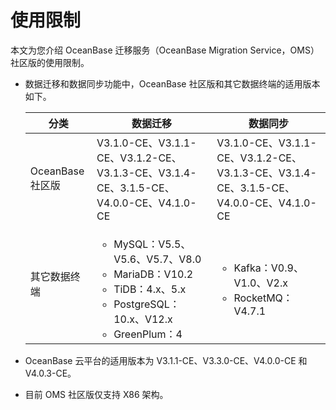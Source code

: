 # 使用限制

本文为您介绍 OceanBase 迁移服务（OceanBase Migration Service，OMS）社区版的使用限制。

* 数据迁移和数据同步功能中，OceanBase 社区版和其它数据终端的适用版本如下。

  |      分类       |                    数据迁移             |                         数据同步                      |
  |---------------|--------------------------------|-----------------------------------------------------|
  | OceanBase 社区版 | V3.1.0-CE、V3.1.1-CE、V3.1.2-CE、V3.1.3-CE、V3.1.4-CE、3.1.5-CE、V4.0.0-CE、V4.1.0-CE           | V3.1.0-CE、V3.1.1-CE、V3.1.2-CE、V3.1.3-CE、V3.1.4-CE、3.1.5-CE、V4.0.0-CE、V4.1.0-CE                                         |
  | 其它数据终端      | <ul><li> MySQL：V5.5、V5.6、V5.7、V8.0   <li> MariaDB：V10.2  <li>TiDB：4.x、5.x <li>PostgreSQL：10.x、V12.x <li>GreenPlum：4</li></ul>     | <ul><li> Kafka：V0.9、V1.0、V2.x   <li> RocketMQ：V4.7.1 </ul>     |

* OceanBase 云平台的适用版本为 V3.1.1-CE、V3.3.0-CE、V4.0.0-CE 和 V4.0.3-CE。

* 目前 OMS 社区版仅支持 X86 架构。
